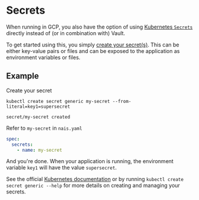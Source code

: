 # Secrets

When running in GCP, you also have the option of using [Kubernetes `Secrets`](https://kubernetes.io/docs/concepts/configuration/secret) directly instead of \(or in combination with\) Vault.

To get started using this, you simply [create your secret\(s\)](https://kubernetes.io/docs/concepts/configuration/secret/#creating-your-own-secrets). This can be either key-value pairs or files and can be exposed to the application as environment variables or files.

## Example

Create your secret

```text
kubectl create secret generic my-secret --from-literal=key1=supersecret
```

```text
secret/my-secret created
```

Refer to `my-secret` in `nais.yaml`

```yaml
spec:
  secrets:
    - name: my-secret
```

And you're done. When your application is running, the environment variable `key1` will have the value `supersecret`.

See the official [Kubernetes documentation](https://kubernetes.io/docs/concepts/configuration/secret) or by running `kubectl create secret generic --help` for more details on creating and managing your secrets.
